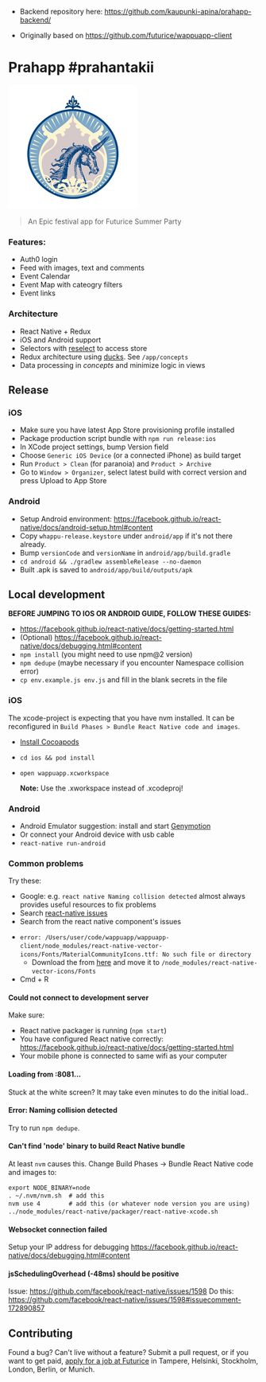 * Backend repository here: https://github.com/kaupunki-apina/prahapp-backend/

* Originally based on https://github.com/futurice/wappuapp-client

# Prahapp #prahantakii

![](docs/logo.png)

> An Epic festival app for Futurice Summer Party


### Features:
* Auth0 login
* Feed with images, text and comments
* Event Calendar
* Event Map with cateogry filters
* Event links

### Architecture
* React Native + Redux
* iOS and Android support
* Selectors with [reselect](https://github.com/reactjs/reselect/) to access store
* Redux architecture using [ducks](https://github.com/erikras/ducks-modular-redux). See `/app/concepts`
* Data processing in _concepts_ and minimize logic in views

## Release

### iOS

* Make sure you have latest App Store provisioning profile installed
* Package production script bundle with `npm run release:ios`
* In XCode project settings, bump Version field
* Choose `Generic iOS Device` (or a connected iPhone) as build target
* Run `Product > Clean` (for paranoia) and `Product > Archive`
* Go to `Window > Organizer`, select latest build with correct version and press Upload to App Store

### Android

* Setup Android environment: https://facebook.github.io/react-native/docs/android-setup.html#content
* Copy `whappu-release.keystore` under `android/app` if it's not there already.
* Bump `versionCode` and `versionName` in `android/app/build.gradle`
* `cd android && ./gradlew assembleRelease --no-daemon`
* Built .apk is saved to `android/app/build/outputs/apk`

## Local development

**BEFORE JUMPING TO IOS OR ANDROID GUIDE, FOLLOW THESE GUIDES:**

* https://facebook.github.io/react-native/docs/getting-started.html
* (Optional) https://facebook.github.io/react-native/docs/debugging.html#content
* `npm install` (you might need to use npm@2 version)
* `npm dedupe` (maybe necessary if you encounter Namespace collision error)
* `cp env.example.js env.js` and fill in the blank secrets in the file

### iOS

The xcode-project is expecting that you have nvm installed. It can be reconfigured in
`Build Phases > Bundle React Native code and images`.

- [Install Cocoapods](https://guides.cocoapods.org/using/getting-started.html#installation)
- `cd ios && pod install`
- `open wappuapp.xcworkspace`

  **Note:** Use the .xworkspace instead of .xcodeproj!

### Android

- Android Emulator suggestion: install and start [Genymotion](https://www.genymotion.com)
- Or connect your Android device with usb cable
- `react-native run-android`

### Common problems

Try these:

* Google: e.g. `react native Naming collision detected` almost always provides
useful resources to fix problems
* Search [react-native issues](https://github.com/facebook/react-native)
* Search from the react native component's issues

- `error: /Users/user/code/wappuapp/wappuapp-client/node_modules/react-native-vector-icons/Fonts/MaterialCommunityIcons.ttf: No such file or directory`
  - Download the from [here](https://github.com/oblador/react-native-vector-icons/raw/master/Fonts/MaterialCommunityIcons.ttf) and move it to `/node_modules/react-native-vector-icons/Fonts`
- Cmd + R

#### Could not connect to development server

Make sure:

* React native packager is running (`npm start`)
* You have configured React native correctly: https://facebook.github.io/react-native/docs/getting-started.html
* Your mobile phone is connected to same wifi as your computer

#### Loading from <your-ip>:8081...

Stuck at the white screen? It may take even minutes to do the initial load..

#### Error: Naming collision detected

Try to run `npm dedupe`.


#### Can't find 'node' binary to build React Native bundle

At least `nvm` causes this. Change Build Phases -> Bundle React Native code and images to:

```
export NODE_BINARY=node
. ~/.nvm/nvm.sh  # add this
nvm use 4        # add this (or whatever node version you are using)
../node_modules/react-native/packager/react-native-xcode.sh
```

#### Websocket connection failed

Setup your IP address for debugging https://facebook.github.io/react-native/docs/debugging.html#content

#### jsSchedulingOverhead (-48ms) should be positive

Issue: https://github.com/facebook/react-native/issues/1598
Do this: https://github.com/facebook/react-native/issues/1598#issuecomment-172890857

## Contributing

Found a bug? Can't live without a feature? Submit a pull request, or if you want to get paid, [apply for a job at Futurice](http://futurice.com/careers) in Tampere, Helsinki, Stockholm, London, Berlin, or Munich.
